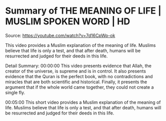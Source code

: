 # Summary of THE MEANING OF LIFE | MUSLIM SPOKEN WORD | HD

Source: https://youtube.com/watch?v=7d16CpWp-ok

This video provides a Muslim explanation of the meaning of life. Muslims believe that life is only a test, and that after death, humans will be resurrected and judged for their deeds in this life.

Detail Summary: 
00:00:00
This video presents evidence that Allah, the creator of the universe, is supreme and is in control. It also presents evidence that the Quran is the perfect book, with no contradictions and miracles that are both scientific and historical. Finally, it presents the argument that if the whole world came together, they could not create a single fly.

00:05:00
This short video provides a Muslim explanation of the meaning of life. Muslims believe that life is only a test, and that after death, humans will be resurrected and judged for their deeds in this life.

